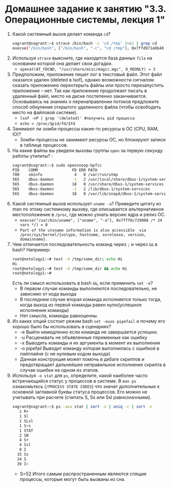# Домашнее задание к занятию "3.3. Операционные системы, лекция 1"

1. Какой системный вызов делает команда `cd`? 
   ```bash
   vagrant@vagrant:~$ strace /bin/bash -c 'cd /tmp' 2>&1 | grep cd
   execve("/bin/bash", ["/bin/bash", "-c", "cd /tmp"], 0x7ffd971a0b40 /* 24 vars */) = 0
   ```
2. Используя `strace` выясните, где находится база данных `file` на основании которой она делает свои догадки.
   * `openat(AT_FDCWD, "/usr/share/misc/magic.mgc", O_RDONLY) = 3`
3. Предположим, приложение пишет лог в текстовый файл. Этот файл оказался удален (deleted в lsof), однако возможности сигналом сказать приложению переоткрыть файлы или просто перезапустить приложение – нет. Так как приложение продолжает писать в удаленный файл, место на диске постепенно заканчивается. Основываясь на знаниях о перенаправлении потоков предложите способ обнуления открытого удаленного файла (чтобы освободить место на файловой системе).
   * `lsof -nP | grep '(deleted)' #получить pid процесса` 
   * `echo > /proc/$pid/fd/$fd`
4. Занимают ли зомби-процессы какие-то ресурсы в ОС (CPU, RAM, IO)?
   * Зомби-процессы не занимают ресурсы ОС, но блокируют записи в таблице процессов.
5. На какие файлы вы увидели вызовы группы `open` за первую секунду работы утилиты? :
   ```bash
   vagrant@vagrant:~$ sudo opensnoop-bpfcc
   PID    COMM               FD ERR PATH
   780    vminfo              4   0 /var/run/utmp
   565    dbus-daemon        -1   2 /usr/local/share/dbus-1/system-services
   565    dbus-daemon        18   0 /usr/share/dbus-1/system-services
   565    dbus-daemon        -1   2 /lib/dbus-1/system-services
   565    dbus-daemon        18   0 /var/lib/snapd/dbus-1/system-services/
    ```
6. Какой системный вызов использует `uname -a`? Приведите цитату из man по этому системному вызову, где описывается альтернативное местоположение в `/proc`, где можно узнать версию ядра и релиз ОС.
   * `execve("/usr/bin/uname", ["uname", "-a"], 0x7fff6c729008 /* 24 vars */) = 0`
   * `Part of the utsname information is also accessible  via  /proc/sys/kernel/{ostype, hostname, osrelease, version, domainname}.
`
7. Чем отличается последовательность команд через `;` и через `&&` в bash? Например:
    ```bash
    root@netology1:~# test -d /tmp/some_dir; echo Hi
    Hi
    root@netology1:~# test -d /tmp/some_dir && echo Hi
    root@netology1:~#
    ```
   Есть ли смысл использовать в bash `&&`, если применить `set -e`?
   * В первом случае команды выполняются последовательно, не зависимо от кода выхода
   * В последнем случае вторая команда исполняется только тогда, когда выход из первой команды равен нулю(успешное исполнение команды)
   * Нет смысла, команды равноценны.
8. Из каких опций состоит режим bash `set -euxo pipefail` и почему его хорошо было бы использовать в сценариях?
   * -e Выйти немедленно если команда не завершается успешно.
   * -u Расценивать не объявленные переменные как ошибку
   * -x Выводить команды и их аргументы в момент их выполнения
   * -o pipefail Выводит команду которая выполнилась с ошибкой в пайплайне (с не нулевым кодом выхода)
   * Данная конструкция может помочь в дебаге скриптов и предотвращает дальнейшее неправильное исполнение скрипта в случае ошибки на одном из этапов.
9. Используя `-o stat` для `ps`, определите, какой наиболее часто встречающийся статус у процессов в системе. В `man ps` ознакомьтесь (`/PROCESS STATE CODES`) что значат дополнительные к основной заглавной буквы статуса процессов. Его можно не учитывать при расчете (считать S, Ss или Ssl равнозначными).
   ```bash
   vagrant@vagrant:~$ ps -axo stat | sort -n | uniq -c | sort -n
      1 R+
      1 Sl
      1 SLsl
      1 S<s
      1 STAT
      2 SN
      4 S+
      4 Ssl
      8 I
     15 Ss
     24 S
     39 I<
   ```
   * S=52 Итого самым распространенным являются спящие процессы, которые могут быть вызваны из сна.